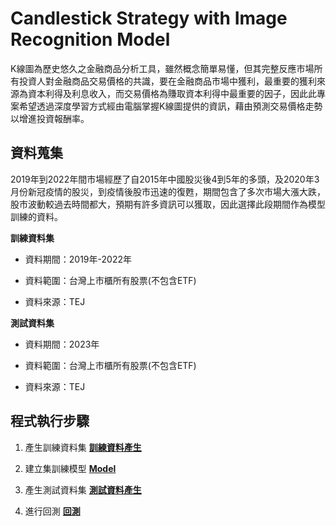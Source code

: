 # Candlestick Strategy with Image Recognition Model
K線圖為歷史悠久之金融商品分析工具，雖然概念簡單易懂，但其完整反應市場所有投資人對金融商品交易價格的共識，要在金融商品市場中獲利，最重要的獲利來源為資本利得及利息收入，而交易價格為賺取資本利得中最重要的因子，因此此專案希望透過深度學習方式經由電腦掌握K線圖提供的資訊，藉由預測交易價格走勢以增進投資報酬率。
## 資料蒐集
2019年到2022年間市場經歷了自2015年中國股災後4到5年的多頭，及2020年3月份新冠疫情的股災，到疫情後股市迅速的復甦，期間包含了多次市場大漲大跌，股市波動較過去時間都大，預期有許多資訊可以獲取，因此選擇此段期間作為模型訓練的資料。

**訓練資料集**

* 資料期間：2019年-2022年

* 資料範圍：台灣上市櫃所有股票(不包含ETF)

* 資料來源：TEJ

**測試資料集**

* 資料期間：2023年

* 資料範圍：台灣上市櫃所有股票(不包含ETF)

* 資料來源：TEJ

## 程式執行步驟

1. 產生訓練資料集 **[訓練資料產生](data/README.md)**

2. 建立集訓練模型 **[Model](model/README.md)**

3. 產生測試資料集 **[測試資料產生](test/README.md)**

4. 進行回測 **[回測](backtest/README.md)**
